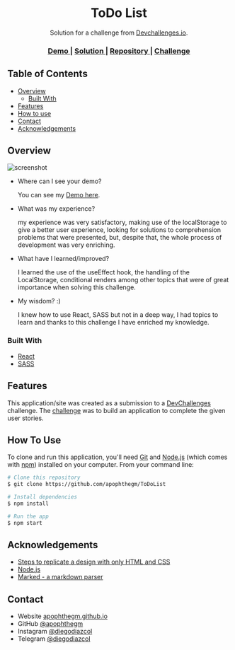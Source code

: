<h1 align="center">ToDo List</h1>

<div align="center">
   Solution for a challenge from  <a href="http://devchallenges.io" target="_blank">Devchallenges.io</a>.
</div>

<div align="center">
  <h3>
  <a href="https://i.ibb.co/CzSFbVN/ToDo.png">
      Demo
    </a>
    <span> | </span>
  <a href="https://apophthegm.github.io/to-do-list/">
      Solution
    </a>
    <span> | </span>
    <a href="https://github.com/apophthegm/to-do-list">
      Repository
    </a>
    <span> | </span>
    <a href="https://devchallenges.io/challenges/hH6PbOHBdPm6otzw2De5">
      Challenge
    </a>
  </h3>
</div>

<!-- TABLE OF CONTENTS -->

## Table of Contents

- [Overview](#overview)
  - [Built With](#built-with)
- [Features](#features)
- [How to use](#how-to-use)
- [Contact](#contact)
- [Acknowledgements](#acknowledgements)

<!-- OVERVIEW -->

## Overview

![screenshot](https://i.ibb.co/CzSFbVN/ToDo.png)

- Where can I see your demo?

  You can see my [Demo here](https://i.ibb.co/CzSFbVN/ToDo.png).

- What was my experience?

  my experience was very satisfactory, making use of the localStorage to give a better user experience, looking for solutions to comprehension problems that were presented, but, despite that, the whole process of development was very enriching.

- What have I learned/improved?

  I learned the use of the useEffect hook, the handling of the LocalStorage, conditional renders among other topics that were of great importance when solving this challenge.

- My wisdom? :)

  I knew how to use React, SASS but not in a deep way, I had topics to learn and thanks to this challenge I have enriched my knowledge.

### Built With

- [React](https://reactjs.org/)
- [SASS](https://sass-lang.com/)

## Features

This application/site was created as a submission to a [DevChallenges](https://devchallenges.io/challenges) challenge. The [challenge](https://devchallenges.io/challenges/hH6PbOHBdPm6otzw2De5) was to build an application to complete the given user stories.

## How To Use

To clone and run this application, you'll need [Git](https://git-scm.com) and [Node.js](https://nodejs.org/en/download/) (which comes with [npm](http://npmjs.com)) installed on your computer. From your command line:

```bash
# Clone this repository
$ git clone https://github.com/apophthegm/ToDoList

# Install dependencies
$ npm install

# Run the app
$ npm start
```

## Acknowledgements

- [Steps to replicate a design with only HTML and CSS](https://devchallenges-blogs.web.app/how-to-replicate-design/)
- [Node.js](https://nodejs.org/)
- [Marked - a markdown parser](https://github.com/chjj/marked)

## Contact

- Website [apophthegm.github.io](https://apophthegm.github.io/)
- GitHub [@apophthegm](https://github.com/apophthegm)
- Instagram [@diegodiazcol](https://instagram.com/diegodiazcol)
- Telegram [@diegodiazcol](https://t.me/diegodiazcol)
